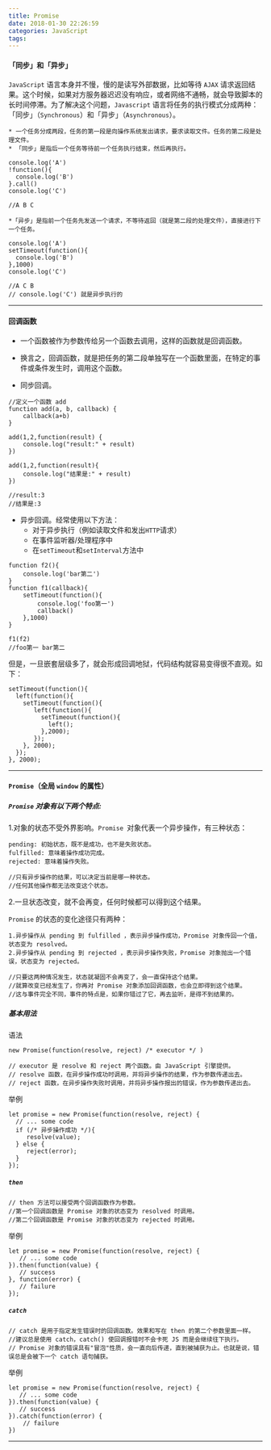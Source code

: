 ```yaml
---
title: Promise
date: 2018-01-30 22:26:59
categories: JavaScript
tags:
---
```


#### 「同步」和「异步」
`JavaScript` 语言本身并不慢，慢的是读写外部数据，比如等待 `AJAX` 请求返回结果。这个时候，如果对方服务器迟迟没有响应，或者网络不通畅，就会导致脚本的长时间停滞。为了解决这个问题，`Javascript` 语言将任务的执行模式分成两种：「同步」（`Synchronous`）和「异步」（`Asynchronous`）。

	* 一个任务分成两段，任务的第一段是向操作系统发出请求，要求读取文件。任务的第二段是处理文件。
	* 「同步」是指后一个任务等待前一个任务执行结束，然后再执行。

```
console.log('A')
!function(){
  console.log('B')
}.call()
console.log('C')

//A B C
```

	*「异步」是指前一个任务先发送一个请求，不等待返回（就是第二段的处理文件），直接进行下一个任务。

```
console.log('A')
setTimeout(function(){
  console.log('B')
},1000)
console.log('C')

//A C B
// console.log('C') 就是异步执行的
```

---

#### 回调函数
* 一个函数被作为参数传给另一个函数去调用，这样的函数就是回调函数。
* 换言之，回调函数，就是把任务的第二段单独写在一个函数里面，在特定的事件或条件发生时，调用这个函数。

* 同步回调。

```
//定义一个函数 add
function add(a, b, callback) {
    callback(a+b)
}

add(1,2,function(result) {
    console.log("result:" + result)
})

add(1,2,function(result){
    console.log("结果是:" + result)
})

//result:3 
//结果是:3 
```
* 异步回调。经常使用以下方法：
	* 对于异步执行（例如读取文件和发出`HTTP`请求）
	* 在事件监听器/处理程序中
	* 在`setTimeout`和`setInterval`方法中

```
function f2(){
    console.log('bar第二') 
}
function f1(callback){
    setTimeout(function(){
        console.log('foo第一')
        callback()
    },1000)
}

f1(f2) 
//foo第一 bar第二 
```

但是，一旦嵌套层级多了，就会形成回调地狱，代码结构就容易变得很不直观。如下：


	setTimeout(function(){
	  left(function(){
	    setTimeout(function(){
	       left(function(){
	         setTimeout(function(){
	           left();
	         },2000);
	       });
	    }, 2000);
	  });
	}, 2000);


---

#### `Promise`（全局 `window` 的属性）
##### `Promise` 对象有以下两个特点:
1.对象的状态不受外界影响。`Promise `对象代表一个异步操作，有三种状态：

	pending: 初始状态，既不是成功，也不是失败状态。
	fulfilled: 意味着操作成功完成。
	rejected: 意味着操作失败。
	
	//只有异步操作的结果，可以决定当前是哪一种状态。
	//任何其他操作都无法改变这个状态。

2.一旦状态改变，就不会再变，任何时候都可以得到这个结果。

`Promise` 的状态的变化途径只有两种：

	1.异步操作从 pending 到 fulfilled ，表示异步操作成功，Promise 对象传回一个值，状态变为 resolved。
	2.异步操作从 pending 到 rejected ，表示异步操作失败，Promise 对象抛出一个错误，状态变为 rejected。
	
	//只要这两种情况发生，状态就凝固不会再变了，会一直保持这个结果。
	//就算改变已经发生了，你再对 Promise 对象添加回调函数，也会立即得到这个结果。
	//这与事件完全不同，事件的特点是，如果你错过了它，再去监听，是得不到结果的。

	
##### 基本用法
语法

	new Promise(function(resolve, reject) /* executor */ )

	// executor 是 resolve 和 reject 两个函数。由 JavaScript 引擎提供。
	// resolve 函数，在异步操作成功时调用，并将异步操作的结果，作为参数传递出去。
	// reject 函数，在异步操作失败时调用，并将异步操作报出的错误，作为参数传递出去。

举例

	let promise = new Promise(function(resolve, reject) {
	  // ... some code
	  if (/* 异步操作成功 */){
	     resolve(value);
	  } else {
	     reject(error);
	  }
	});



##### `then`

	// then 方法可以接受两个回调函数作为参数。
	//第一个回调函数是 Promise 对象的状态变为 resolved 时调用。
	//第二个回调函数是 Promise 对象的状态变为 rejected 时调用。

举例

	let promise = new Promise(function(resolve, reject) {
	   // ... some code
	}).then(function(value) {
	   // success
	}, function(error) {
	   // failure
	});


##### `catch`
	
	// catch 是用于指定发生错误时的回调函数。效果和写在 then 的第二个参数里面一样。
	//建议总是使用 catch，catch() 使回调报错时不会卡死 JS 而是会继续往下执行。
	// Promise 对象的错误具有"冒泡"性质，会一直向后传递，直到被捕获为止。也就是说，错误总是会被下一个 catch 语句捕获。

举例

	let promise = new Promise(function(resolve, reject) {
	   // ... some code
	}).then(function(value) {
	   // success
	}).catch(function(error) {
		// failure
	})
  
---
